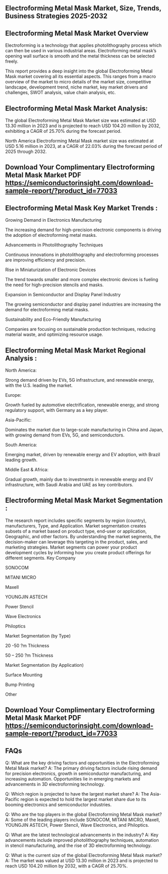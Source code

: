 ## Electroforming Metal Mask Market, Size, Trends, Business Strategies 2025-2032
## Electroforming Metal Mask Market Overview
Electroforming is a technology that applies photolithography process which can then be used in various industrial areas. Electroforming metal mask’s opening wall surface is smooth and the metal thickness can be selected freely.

This report provides a deep insight into the global Electroforming Metal Mask market covering all its essential aspects. This ranges from a macro overview of the market to micro details of the market size, competitive landscape, development trend, niche market, key market drivers and challenges, SWOT analysis, value chain analysis, etc.

## Electroforming Metal Mask Market Analysis:
 

The global Electroforming Metal Mask Market size was estimated at USD 13.30 million in 2023 and is projected to reach USD 104.20 million by 2032, exhibiting a CAGR of 25.70% during the forecast period.

North America Electroforming Metal Mask market size was estimated at USD 5.16 million in 2023, at a CAGR of 22.03% during the forecast period of 2025 through 2032.


## Download Your Complimentary Electroforming Metal Mask Market PDF https://semiconductorinsight.com/download-sample-report/?product_id=77033 


## Electroforming Metal Mask Key Market Trends  :
Growing Demand in Electronics Manufacturing

The increasing demand for high-precision electronic components is driving the adoption of electroforming metal masks.

Advancements in Photolithography Techniques

Continuous innovations in photolithography and electroforming processes are improving efficiency and precision.

Rise in Miniaturization of Electronic Devices

The trend towards smaller and more complex electronic devices is fueling the need for high-precision stencils and masks.

Expansion in Semiconductor and Display Panel Industry

The growing semiconductor and display panel industries are increasing the demand for electroforming metal masks.

Sustainability and Eco-Friendly Manufacturing

Companies are focusing on sustainable production techniques, reducing material waste, and optimizing resource usage.

## Electroforming Metal Mask Market Regional Analysis :
North America:

Strong demand driven by EVs, 5G infrastructure, and renewable energy, with the U.S. leading the market.

Europe:

Growth fueled by automotive electrification, renewable energy, and strong regulatory support, with Germany as a key player.

Asia-Pacific:

Dominates the market due to large-scale manufacturing in China and Japan, with growing demand from EVs, 5G, and semiconductors.

South America:

Emerging market, driven by renewable energy and EV adoption, with Brazil leading growth.

Middle East & Africa:

Gradual growth, mainly due to investments in renewable energy and EV infrastructure, with Saudi Arabia and UAE as key contributors.

## Electroforming Metal Mask Market Segmentation :
The research report includes specific segments by region (country), manufacturers, Type, and Application. Market segmentation creates subsets of a market based on product type, end-user or application, Geographic, and other factors. By understanding the market segments, the decision-maker can leverage this targeting in the product, sales, and marketing strategies. Market segments can power your product development cycles by informing how you create product offerings for different segments.
Key Company

SONOCOM

MITANI MICRO

Maxell

YOUNGJIN ASTECH

Power Stencil

Wave Electronics

Philoptics

Market Segmentation (by Type)

20 -50 ?m Thickness

50 – 250 ?m Thickness

Market Segmentation (by Application)

Surface Mounting

Bump Printing

Other




## Download Your Complimentary Electroforming Metal Mask Market PDF https://semiconductorinsight.com/download-sample-report/?product_id=77033 

## FAQs
 

Q: What are the key driving factors and opportunities in the Electroforming Metal Mask market?
A: The primary driving factors include rising demand for precision electronics, growth in semiconductor manufacturing, and increasing automation. Opportunities lie in emerging markets and advancements in 3D electroforming technology.


Q: Which region is projected to have the largest market share?
A: The Asia-Pacific region is expected to hold the largest market share due to its booming electronics and semiconductor industries.


Q: Who are the top players in the global Electroforming Metal Mask market?
A: Some of the leading players include SONOCOM, MITANI MICRO, Maxell, YOUNGJIN ASTECH, Power Stencil, Wave Electronics, and Philoptics.


Q: What are the latest technological advancements in the industry?
A: Key advancements include improved photolithography techniques, automation in stencil manufacturing, and the rise of 3D electroforming technology.


Q: What is the current size of the global Electroforming Metal Mask market?
A: The market was valued at USD 13.30 million in 2023 and is projected to reach USD 104.20 million by 2032, with a CAGR of 25.70%.

